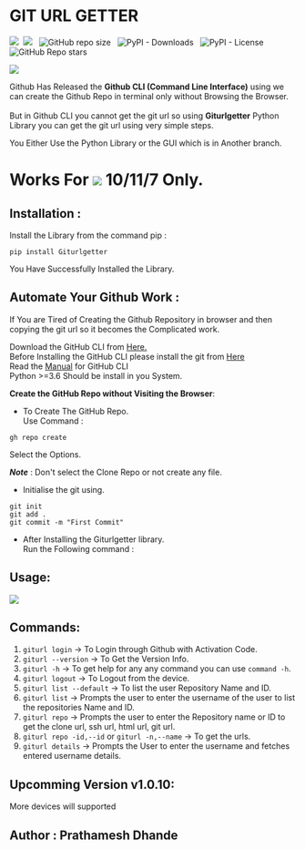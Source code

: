 # GIT URL GETTER

![](https://img.shields.io/badge/Python-3.8_|_3.9_|_3.10-blue?logo=python&style=flat-square&logoColor=white)&nbsp;
![](https://img.shields.io/badge/Github-API-red?logo=github&style=flat-square&logoColor=white)
&nbsp; ![GitHub repo size](https://img.shields.io/github/repo-size/prathameshdhande22/Giturlgetter?color=brown&logo=github&style=flat-square)
&nbsp; ![PyPI - Downloads](https://img.shields.io/pypi/dd/giturlgetter?color=blue&logo=pypi&logoColor=white)
&nbsp; ![PyPI - License](https://img.shields.io/pypi/l/giturlgetter?color=success&logo=pypi&logoColor=white)
&nbsp; ![GitHub Repo stars](https://img.shields.io/github/stars/prathameshdhande22/giturlgetter?style=social)
</br>

![](https://img.shields.io/badge/MADE_WITH_%20-Python-f02b79%20?style=for-the-badge&logo=python&labelColor=Ff00d8&color=Ff0087&logoColor=white)


Github Has Released the **Github CLI (Command Line Interface)** using we can create the Github Repo in terminal only without Browsing the Browser.
</br> </br>
But in Github CLI you cannot get the git url so using **Giturlgetter** Python Library you can get the git url using very simple steps.</br>

You Either Use the Python Library or the GUI which is in Another branch.</br>

# Works For ![](https://ucarecdn.com/51bca072-f640-42c0-b316-f0c0d742779c/-/preview/30x30/) 10/11/7 Only.

## Installation :
Install the Library from the command pip :
```
pip install Giturlgetter
```

You Have Successfully Installed the Library.
</br>

## Automate Your Github Work :

If You are Tired of Creating the Github Repository in browser and then copying the git url so it becomes the Complicated work.
</br>

Download the GitHub CLI from <a href="https://github.com/cli/cli/releases/"> Here.</a></br>
Before Installing the GitHub CLI please install the git from <a href="https://git-scm.com/downloads"> Here</a></br>
Read the <a href="https://cli.github.com/manual/index">Manual</a> for GitHub CLI</br>
Python >=3.6 Should be install in you System.
</br>

**Create the GitHub Repo without Visiting the Browser**:</br>

- To Create The GitHub Repo.</br>
Use Command : 
```
gh repo create
```
Select the Options.</br>

***Note*** : Don't select the Clone Repo or not create any file.</br>

- Initialise the git using.</br>

```
git init
git add .
git commit -m "First Commit"
```

* After Installing the Giturlgetter library.</br>
Run the Following command :

## Usage:
<img src="./Images/giturlgetter.gif">

## Commands:
1. `giturl login` -> To Login through Github with Activation Code.
2. `giturl --version` -> To Get the Version Info.
3. `giturl -h` -> To get help for any any command you can use `command -h`.
4. `giturl logout` -> To Logout from the device.
5. `giturl list --default` -> To list the user Repository Name and ID.
6. `giturl list` -> Prompts the user to enter the username of the user to list the repositories Name and ID.
7. `giturl repo` -> Prompts the user to enter the Repository name or ID to get the clone url, ssh url, html url, git url.
8. `giturl repo -id,--id` or `giturl -n,--name` -> To get the urls.
9. `giturl details` -> Prompts the User to enter the username and fetches entered username details.

## Upcomming Version v1.0.10:
More devices will supported

## Author : Prathamesh Dhande